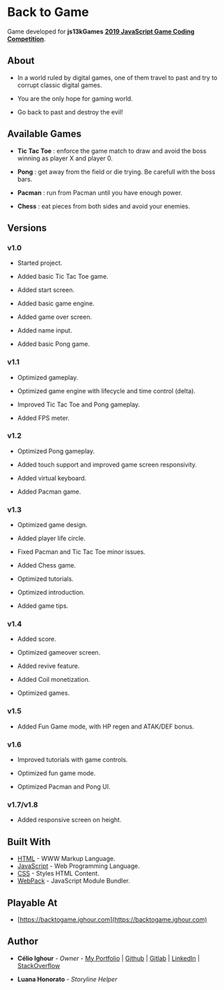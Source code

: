 # Back to Game

Game developed for **js13kGames** [**2019 JavaScript Game Coding Competition**](https://2019.js13kgames.com/).

## About

* In a world ruled by digital games, one of them travel to past and try to corrupt classic digital games.

* You are the only hope for gaming world.

* Go back to past and destroy the evil!

## Available Games

* **Tic Tac Toe** : enforce the game match to draw and avoid the boss winning as player X and player 0.

* **Pong** : get away from the field or die trying. Be carefull with the boss bars.

* **Pacman** : run from Pacman until you have enough power.

* **Chess** : eat pieces from both sides and avoid your enemies.

## Versions

### v1.0

* Started project.

* Added basic Tic Tac Toe game.

* Added start screen.

* Added basic game engine.

* Added game over screen.

* Added name input.

* Added basic Pong game.

### v1.1

* Optimized gameplay.

* Optimized game engine with lifecycle and time control (delta).

* Improved Tic Tac Toe and Pong gameplay.

* Added FPS meter.

### v1.2

* Optimized Pong gameplay.

* Added touch support and improved game screen responsivity.

* Added virtual keyboard.

* Added Pacman game.

### v1.3

* Optimized game design.

* Added player life circle.

* Fixed Pacman and Tic Tac Toe minor issues.

* Added Chess game.

* Optimized tutorials.

* Optimized introduction.

* Added game tips.

### v1.4

* Added score.

* Optimized gameover screen.

* Added revive feature.

* Added Coil monetization.

* Optimized games.

### v1.5

* Added Fun Game mode, with HP regen and ATAK/DEF bonus.

### v1.6

* Improved tutorials with game controls.

* Optimized fun game mode.

* Optimized Pacman and Pong UI.

### v1.7/v1.8

* Added responsive screen on height.

## Built With

* [HTML](https://www.w3schools.com/html/html5_intro.asp) - WWW Markup Language.
* [JavaScript](https://www.w3schools.com/js/) - Web Programming Language.
* [CSS](https://www.w3schools.com/css/) - Styles HTML Content.
* [WebPack](https://webpack.js.org/) - JavaScript Module Bundler.

## Playable At

* [https://backtogame.ighour.com](https://backtogame.ighour.com)

## Author

* **Célio Ighour** - *Owner* - [My Portfolio](https://www.ighour.com) | [Github](https://github.com/ighour) | [Gitlab](https://gitlab.com/ighour) | [LinkedIn](https://www.linkedin.com/in/c%C3%A9lio-ighour-de-castro-rodrigues-0a278a13a/) | [StackOverflow](https://stackexchange.com/users/10652400/ighour)

* **Luana Honorato** - *Storyline Helper*